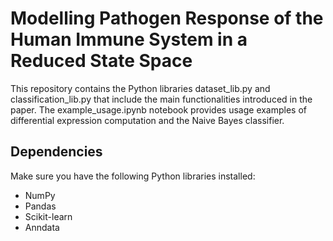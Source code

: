 # Modelling Pathogen Response of the Human Immune System in a Reduced State Space

This repository contains the Python libraries dataset_lib.py and classification_lib.py that include the main 
functionalities introduced in the paper. The example_usage.ipynb notebook provides usage examples of differential 
expression computation and the Naive Bayes classifier.

## Dependencies

Make sure you have the following Python libraries installed:

* NumPy
* Pandas
* Scikit-learn
* Anndata
